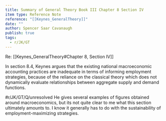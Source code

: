 ```yaml
---
title: Summary of General Theory Book III Chapter 8 Section IV
item type: Reference Note
reference: "[[Keynes_GeneralTheory]]"
date: ""
author: Spencer Saar Cavanaugh
publish: true
tags:
  - r/JK/GT
---
```

Re: [[Keynes_GeneralTheory#Chapter 8, Section IV]]

In section 8.4, Keynes argues that the existing national macroeconomic accounting practices are inadequate in terms of informing employment strategies, because of the reliance on the classical theory which does not dynamically evaluate relationships between aggregate supply and demand functions. 

#r/JK/GT/Q/unresolved  He gives several examples of figures obtained around macroeconomics, but its not quite clear to me what this section ultimately amounts to. I know it generally has to do with the sustainability of employment-maximizing strategies. 